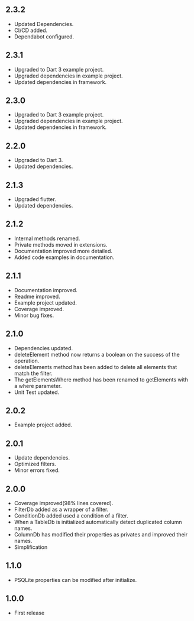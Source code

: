## 2.3.2

* Updated Dependencies.
* CI/CD added.
* Dependabot configured.

## 2.3.1

* Upgraded to Dart 3 example project.
* Upgraded dependencies in example project.
* Updated dependencies in framework.

## 2.3.0

* Upgraded to Dart 3 example project.
* Upgraded dependencies in example project.
* Updated dependencies in framework.

## 2.2.0

* Upgraded to Dart 3.
* Updated dependencies.

## 2.1.3

* Upgraded flutter.
* Updated dependencies.

## 2.1.2

* Internal methods renamed.
* Private methods moved in extensions.
* Documentation improved more detailed.
* Added code examples in documentation.

## 2.1.1

* Documentation improved.
* Readme improved.
* Example project updated.
* Coverage improved.
* Minor bug fixes.

## 2.1.0

* Dependencies updated.
* deleteElement method now returns a boolean on the success of the operation.
* deleteElements method has been added to delete all elements that match the filter.
* The getElementsWhere method has been renamed to getElements with a where parameter.
* Unit Test updated.

## 2.0.2

* Example project added.

## 2.0.1

* Update dependencies.
* Optimized filters.
* Minor errors fixed.

## 2.0.0

* Coverage improved(98% lines covered).
* FilterDb added as a wrapper of a filter.
* ConditionDb added used a condition of a filter.
* When a TableDb is initialized automatically detect duplicated column names.
* ColumnDb has modified their properties as privates and improved their names.
* Simplification

## 1.1.0

* PSQLite properties can be modified after initialize.

## 1.0.0

* First release
